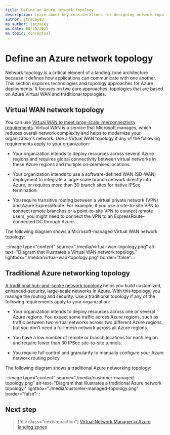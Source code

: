 ```yaml
---
title: Define an Azure network topology
description: Learn about key considerations for designing network topologies in Azure. Get recommendations for network topology designs.
author: jtracey93
ms.author: jatracey
ms.date: 08/25/2025
ms.topic: conceptual
---
```


# Define an Azure network topology

Network topology is a critical element of a landing zone architecture because it defines how applications can communicate with one another. This section explores technologies and topology approaches for Azure deployments. It focuses on two core approaches: topologies that are based on Azure Virtual WAN and traditional topologies.

## Virtual WAN network topology

You can use [Virtual WAN to meet large-scale interconnectivity requirements](../azure-best-practices/virtual-wan-network-topology.md). Virtual WAN is a service that Microsoft manages, which reduces overall network complexity and helps to modernize your organization's network. Use a Virtual WAN topology if any of the following requirements apply to your organization:

- Your organization intends to deploy resources across several Azure regions and requires global connectivity between virtual networks in these Azure regions and multiple on-premises locations.

- Your organization intends to use a software-defined WAN (SD-WAN) deployment to integrate a large-scale branch network directly into Azure, or requires more than 30 branch sites for native IPSec termination.

- You require transitive routing between a virtual private network (VPN) and Azure ExpressRoute. For example, if you use a site-to-site VPN to connect remote branches or a point-to-site VPN to connect remote users, you might need to connect the VPN to an ExpressRoute-connected DC through Azure.

The following diagram shows a Microsoft-managed Virtual WAN network topology:

:::image type="content" source="./media/virtual-wan-topology.png" alt-text="Diagram that illustrates a Virtual WAN network topology." lightbox="./media/virtual-wan-topology.png" border="false":::

## Traditional Azure networking topology

[A traditional hub-and-spoke network topology](../azure-best-practices/traditional-azure-networking-topology.md) helps you build customized, enhanced-security, large-scale networks in Azure. With this topology, you manage the routing and security. Use a traditional topology if any of the following requirements apply to your organization:

- Your organization intends to deploy resources across one or several Azure regions. You expect some traffic across Azure regions, such as traffic between two virtual networks across two different Azure regions, but you don't need a full-mesh network across all Azure regions.

- You have a low number of remote or branch locations for each region and require fewer than 30 IPSec site-to-site tunnels.

- You require full control and granularity to manually configure your Azure network routing policy.

The following diagram shows a traditional Azure networking topology:

:::image type="content" source="./media/customer-managed-topology.png" alt-text="Diagram that illustrates a traditional Azure network topology." lightbox="./media/customer-managed-topology.png" border="false":::

## Next step

> [!div class="nextstepaction"]
> [Virtual Network Manager in Azure landing zones](./azure-virtual-network-manager.md)